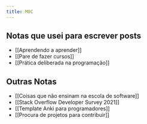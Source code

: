 ```yaml
---
title: MOC
---
```


## Notas que usei para escrever posts
- [[Aprendendo a aprender]]
- [[Pare de fazer cursos]]
- [[Prática deliberada na programação]]

## Outras Notas
- [[Coisas que não ensinam na escola de software]]
- [[Stack Overflow Developer Survey 2021]]
- [[Template Anki para programadores]]
- [[Procura de projetos para contribuir]]
